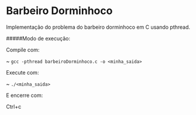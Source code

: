 Barbeiro Dorminhoco
===================

Implementação do problema do barbeiro dorminhoco em C usando pthread.

#####Modo de execução:

Compile com:

~ `gcc -pthread barbeiroDorminhoco.c -o <minha_saida>`

Execute com:

~ `./<minha_saida>`

E encerre com:

Ctrl+c